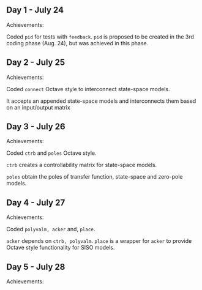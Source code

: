 ## Day 1 - July 24

Achievements:

Coded `pid` for tests with `feedback`. `pid` is proposed to be created in the 3rd coding phase (Aug. 24), but was achieved in this phase.


## Day 2 - July 25

Achievements:

Coded `connect` Octave style to interconnect state-space models.

It accepts an appended state-space models and interconnects them based on an input/output matrix


## Day 3 - July 26

Achievements:

Coded `ctrb` and `poles` Octave style.

`ctrb` creates a controllability matrix for state-space models.

`poles` obtain the poles of transfer function, state-space and zero-pole models.


## Day 4 - July 27

Achievements:

Coded `polyvalm, acker` and, `place`.

`acker` depends on `ctrb, polyvalm`. `place` is a wrapper for `acker` to provide Octave style functionality for SISO models.


## Day 5 - July 28

Achievements:




